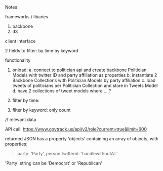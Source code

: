 Notes

frameworks / libaries 

  1. backbone
  2. d3

client interface

  2 fields to filter:
  by time
  by keyword

functionality

  1. onload: 
    a. connect to politician api and create backbone Politician Models with twitter ID and party affiliation as properties 
    b. instantiate 2 Backbone Collections with Politician Models by party affiliation
    c. load tweets of politicians per Politician Collection and store in Tweets Model
    d. have 2 collections of tweet models where ... ?


  2. filter by time:

  3. filter by keyword:
  only count



// relevant data 

API call: 
https://www.govtrack.us/api/v2/role?current=true&limit=600

returned JSON has a property 'objects' containing an array of objects, with properties:
> party: 'Party',
> person.twitterid: 'handlewithoutAT'

'Party' string can be 'Democrat' or 'Republican'